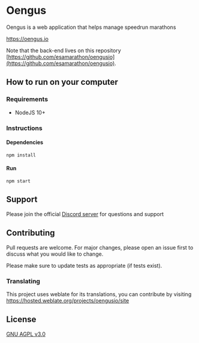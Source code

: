 # Oengus

Oengus is a web application that helps manage speedrun marathons

https://oengus.io

Note that the back-end lives on this repository [https://github.com/esamarathon/oengusio](https://github.com/esamarathon/oengusio).

## How to run on your computer

### Requirements

- NodeJS 10+

### Instructions

#### Dependencies
```shell script
npm install
```
#### Run
```shell script
npm start
```

## Support

Please join the official [Discord server](https://discord.gg/ZZFS8YT) for questions and support

## Contributing
Pull requests are welcome. For major changes, please open an issue first to discuss what you would like to change.

Please make sure to update tests as appropriate (if tests exist).

### Translating 
This project uses weblate for its translations, you can contribute by visiting https://hosted.weblate.org/projects/oengusio/site

## License
[GNU AGPL v3.0](https://choosealicense.com/licenses/agpl-3.0/)
